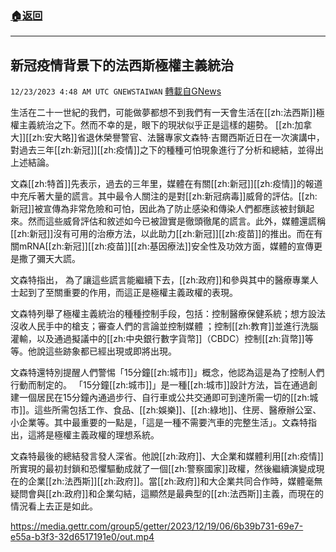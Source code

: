 ###  [:house:返回](README.md)
---


## 新冠疫情背景下的法西斯極權主義統治
`12/23/2023 4:48 AM UTC GNEWSTAIWAN` [轉載自GNews](https://gnews.org/articles/2142835)



  
生活在二十一世紀的我們，可能做夢都想不到我們有一天會生活在[[zh:法西斯]]極權主義統治之下。然而不幸的是，眼下的現狀似乎正是這樣的趨勢。
[[zh:加拿大]][[zh:安大略]]省退休榮譽警官、法醫專家文森特·吉爾西斯近日在一次演講中，對過去三年[[zh:新冠]][[zh:疫情]]之下的種種可怕現象進行了分析和總結，並得出上述結論。

  

文森[[zh:特首]]先表示，過去的三年里，媒體在有關[[zh:新冠]][[zh:疫情]]的報道中充斥著大量的謊言。其中最令人關注的是對[[zh:新冠病毒]]威脅的評估。[[zh:新冠]]被宣傳為非常危險和可怕，因此為了防止感染和傳染人們都應該被封鎖起來。然而這些威脅評估和敘述如今已被證實是徹頭徹尾的謊言。此外，媒體還謊稱[[zh:新冠]]沒有可用的治療方法，以此助力[[zh:新冠]][[zh:疫苗]]的推出。而在有關mRNA[[zh:新冠]][[zh:疫苗]][[zh:基因療法]]安全性及功效方面，媒體的宣傳更是撒了彌天大謊。

  

文森特指出， 為了讓這些謊言能繼續下去，[[zh:政府]]和參與其中的醫療專業人士起到了至關重要的作用，而這正是極權主義政權的表現。

  

文森特列舉了極權主義統治的種種控制手段，包括：控制醫療保健系統；想方設法沒收人民手中的槍支；審查人們的言論並控制媒體 ；控制[[zh:教育]]並進行洗腦灌輸，以及通過擬議中的[[zh:中央銀行數字貨幣]]（CBDC）控制[[zh:貨幣]]等等。他說這些跡象都已經出現或即將出現。

  

文森特還特別提醒人們警惕「15分鐘[[zh:城市]]」概念，他認為這是為了控制人們行動而制定的。 「15分鐘[[zh:城市]]」是一種[[zh:城市]]設計方法，旨在通過創建一個居民在15分鐘內通過步行、自行車或公共交通即可到達所需一切的[[zh:城市]]。這些所需包括工作、食品、[[zh:娛樂]]、[[zh:綠地]]、住房、醫療辦公室、小企業等。其中最重要的一點是，「這是一種不需要汽車的完整生活」。文森特指出，這將是極權主義政權的理想系統。

  

文森特最後的總結發言發人深省。他說[[zh:政府]]、大企業和媒體利用[[zh:疫情]]所實現的最初封鎖和恐懼驅動成就了一個[[zh:警察國家]]政權，然後繼續演變成現在的企業[[zh:法西斯]][[zh:政府]]。當[[zh:政府]]和大企業共同合作時，媒體毫無疑問會與[[zh:政府]]和企業勾結，這顯然是最典型的[[zh:法西斯]]主義，而現在的情況看上去正是如此。



https://media.gettr.com/group5/getter/2023/12/19/06/6b39b731-69e7-e55a-b3f3-32d6517191e0/out.mp4

